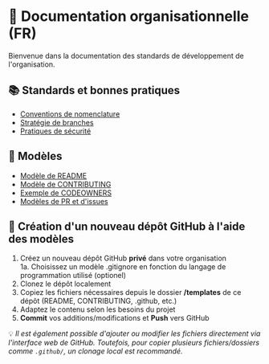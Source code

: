 # 📘 Documentation organisationnelle (FR)

Bienvenue dans la documentation des standards de développement de l'organisation.


## 📚 Standards et bonnes pratiques

- [Conventions de nomenclature](./conventions-nomenclature.md)
- [Stratégie de branches](./strategie-branches.md)
- [Pratiques de sécurité](./pratiques-securite.md)

## 🧩 Modèles

- [Modèle de README](../../templates/README-fr.md)
- [Modèle de CONTRIBUTING](../../templates/CONTRIBUTING-fr.md)
- [Exemple de CODEOWNERS](../../templates/CODEOWNERS-fr)
- [Modèles de PR et d'issues](../../.github/)

## 🚀 Création d'un nouveau dépôt GitHub à l'aide des modèles

1. Créez un nouveau dépôt GitHub **privé** dans votre organisation  
	1a. Choisissez un modèle .gitignore en fonction du langage de programmation utilisé (optionel)
2. Clonez le dépôt localement
3. Copiez les fichiers nécessaires depuis le dossier **/templates** de ce dépôt (README, CONTRIBUTING, .github, etc.)
4. Adaptez le contenu selon les besoins du projet
5. **Commit** vos additions/modifications et **Push** vers GitHub

💡 *Il est également possible d'ajouter ou modifier les fichiers directement via l'interface web de GitHub. Toutefois, pour copier plusieurs fichiers/dossiers comme `.github/`, un clonage local est recommandé.*
